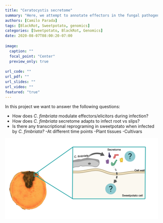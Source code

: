 ```yaml
---
title: "Ceratocystis secretome"
summary: "Here, we attempt to annotate effectors in the fungal pathogen *Ceratocystis fimbriata* and closely related species"
authors: [Camilo Parada]
tags: [BlackRot, Sweetpotato, genomics]
categories: [Sweetpotato, BlackRot, Genomics]
date: 2020-08-07T08:00:20-07:00

image:
  caption: ""
  focal_point: "Center"
  preview_only: true

url_code: ""
url_pdf: ""
url_slides: ""
url_video: ""
featured: "true"
---
```


In this project we want to answer the following questions:

- How does *C. fimbriata* modulate effectors/elicitors during infection?
- How does *C. fimbriata* secretome adapts to infect root vs slips?
- Is there any transcriptional reprograming in sweetpotato when infected by *C. fimbriata?* -At different time points -Plant tissues -Cultivars

![](summary.png)
